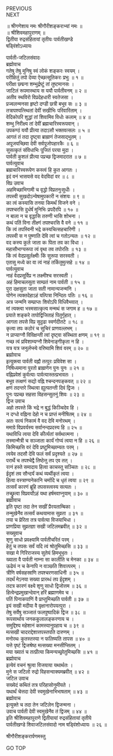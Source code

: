 PREVIOUS  
NEXT  
  
॥ श्रीगणेशाय नमः श्रीगौरीशङ्कराभ्यां नमः ॥  
॥ श्रीशिवमहापुराणम् ॥  
द्वितीया रुद्रसंहितायां तृतीयः पार्वतीखण्डे  
षड्विंशोऽध्यायः  
  
पार्वती-जटिलसंवादः  
ब्रह्मोवाच  
गतेषु तेषु मुनिषु स्वं लोकं शङ्करः स्वयम् ।  
परीक्षितुं तपो देव्या ऐच्छत्सूतिकरः प्रभुः ॥ १ ॥  
परीक्षा छद्मना शम्भुर्द्रष्टुं तां तुष्टमानसः ।  
जाटिलं रूपमास्थाय स ययौ पार्वतीवनम् ॥ २ ॥  
अतीव स्थविरो विप्रदेहधारी स्वतेजसा ।  
प्रज्वलन्मनसा हृष्टो दण्डी छत्री बभूव सः ॥ ३ ॥  
तत्रापश्यत्स्थितां देवीं सखीभिः परिवारिताम् ।  
वेदिकोपरि शुद्धां तां शिवामिव विधोः कलाम् ॥ ४ ॥  
शम्भु निरीक्ष्य तां देवीं ब्रह्मचारिस्वरूपवान् ।  
उपकण्ठं ययौ प्रीत्या तदाऽसौ भक्तवत्सलः ॥ ५ ॥  
आगतं तं तदा दृष्ट्वा ब्राह्मणं तेजसाद्‌भुतम् ।  
अपूजयच्छिवा देवी सर्वपूजोपहारकैः ॥ ६ ॥  
सुसत्कृतं संविधाभिः पूजितं परया मुदा ।  
पार्वती कुशलं प्रीत्या पप्रच्छ द्विजमादरात ॥ ७ ॥  
पार्वत्युवाच  
ब्रह्मचारिस्वरूपेण कस्त्वं हि कुत आगतः ।  
इदं वनं भासयसे वद वेदविदां वर ॥ ८ ॥  
विप्र उवाच  
अहमिच्छाभिगामी च वृद्धो विप्रतनुःसुधीः ।  
तपस्वी सुखदोऽन्येषामुपकारी न संशयः ॥ ९ ॥  
का त्वं कस्यासि तनया किमर्थं विजने वने ।  
तपश्चरसि दुर्धर्षं मुनिभिः प्रपदैरपि ॥ १० ॥  
न बाला न च वृद्धासि तरुणी भासि शोभना ।  
कथं पतिं विना तीक्ष्णं तपश्चरसि वै वने ॥ ११ ॥  
कि त्वं तपस्विनी भद्रे कस्यचित्सहचारिणी ।  
तपस्वी स न पुष्णाति देवि त्वां च गतोऽन्यतः ॥ १२ ॥  
वद कस्य कुले जाता कः पिता तव का विधा ।  
महासौभाग्यरूपा त्वं वृथा तव तपोरतिः ॥ १३ ॥  
किं त्वं वेदप्रसूर्लक्ष्मीः किं सुरूपा सरस्वती ।  
एतासु मध्ये का वा त्वं नाहं तर्कितुमुत्सहे ॥ १४ ॥  
पार्वत्युवाच  
नाहं वेदप्रसूर्विप्र न लक्ष्मीश्च सरस्वती ।  
अहं हिमाचलसुता साम्प्रतं नाम पार्वती ॥ १५ ॥  
पुरा दक्षसुता जाता सती नामान्यजन्मनि ।  
योगेन त्यक्तदेहाऽहं यत्पित्रा निन्दितः पतिः ॥ १६ ॥  
अत्र जन्मनि सम्प्राप्तः शिवोऽपि विधिवैभवात् ।  
मां त्यक्त्वा भस्मसात्कृत्य मन्मथं स जगाम ह ॥ १७ ॥  
प्रयाते शङ्करे तापोद्विजिताहं पितुर्गृहात् ।  
आगता तपसे विप्र सुदृढा स्वर्णदीतटे ॥ १८ ॥  
कृत्वा तपः कठोरं च सुचिरं प्राणवल्लभम् ।  
न प्राप्याग्नौ विविक्षन्ती त्वां दृष्ट्वा संस्थिता क्षणम् ॥ १९ ॥  
गच्छ त्वं प्रविशाम्यग्नौ शिवेनाङ्‌गीकृता न हि ।  
यत्र यत्र जनुर्लप्स्ये वरिष्यामि शिवं वरम् ॥ २० ॥  
ब्रह्मोवाच  
इत्युक्त्वा पार्वती वह्नौ तत्पुरः प्रविवेश सा ।  
निषिध्यमाना पुरतो ब्राह्मणेन पुनः पुनः ॥ २१ ॥  
वह्निप्रवेशं कुर्वत्याः पार्वत्यास्तत्प्रभावतः ।  
बभूव तत्क्षणं सद्यो वह्नि श्चन्दनपङ्‌कवत् ॥ २२ ॥  
क्षणं तदन्तरे स्थित्वा ह्युत्पतन्ती दिवं द्विजः ।  
पुनः पप्रच्छ सहसा विहसन्सुतनुं शिवः ॥ २३ ॥  
द्विज उवाच  
अहो तपस्ते किं भद्रे न बुद्धं किञ्चिदेव हि ।  
न दग्धो वह्निना देहो न च प्राप्तं मनीषितम् ॥ २४ ॥  
अतः सत्यं निकामं वै वद देवि मनोरथम् ।  
ममाग्रे विप्रवर्यस्य सर्वानन्दप्रदस्य हि ॥ २५ ॥  
यथाविधि त्वया देवि कीर्त्यतां सर्वथात्मना ।  
तस्मान्मैत्री च सञ्जाता कार्यं गोप्यं त्वया न हि ॥ २६ ॥  
किमिच्छसि वरं देवि प्रष्टुमिच्छाम्यतः परम् ।  
त्वयेव तदसौ देवि फलं सर्वं प्रदृश्यते ॥ २७ ॥  
परार्थे च तपश्चेद्वै तिष्ठेत्तु तप एव तत् ।  
रत्नं हस्ते समादाय हित्वा काचस्तु सञ्चितः ॥ २८ ॥  
ईदृशं तव सौन्दर्यं कथं व्यर्थीकृतं त्वया ।  
हित्वा वस्त्राण्यनेकानि चर्मादि च धृतं त्वया ॥ २९ ॥  
तत्सर्वं कारणं ब्रूहि तपसस्त्वस्य सत्यतः ।  
तच्छ्रुत्वा विप्रवर्योऽहं यथा हर्षमवाप्नुयाम् ॥ ३० ॥  
ब्रह्मोवाच  
इति पृष्टा तदा तेन सखीं प्रैरयताम्बिका ।  
तन्मुखेनैव तत्सर्वं कथयामास सुव्रता ॥ ३१ ॥  
तया च प्रेरिता तत्र पार्वत्या विजयाभिधा ।  
प्राणप्रिया सुव्रतज्ञा सखी जटिलमब्रवीत् ॥ ३२ ॥  
सख्युवाच  
शृणु साधो प्रवक्ष्यामि पार्वतीचरितं परम् ।  
हेतुं च तपसः सर्वं यदि त्वं श्रोतुमिच्छसि ॥ ३३ ॥  
सखा मे गिरिराजस्य सुतेयं हिमभूभृतः ।  
ख्याता वै पार्वती नाम्ना सा कालीति च मेनका ॥ ३४ ॥  
ऊढेयं न च केनापि न वाञ्छति शिवात्परम् ।  
त्रीणि वर्षसहस्राणि तपश्चरणसाधिनी ॥ ३५ ॥  
तदर्थं मेऽनया सख्या प्रारब्धं तप ईदृशम् ।  
तदत्र कारणं वक्ष्ये शृणु साधो द्विजोत्तम ॥ ३६ ॥  
हित्वेन्द्रप्रमुखान्देवान् हरिं ब्रह्माणमेव च ।  
पतिं पिनाकपाणिं वै प्राप्तुमिच्छति पार्वती ॥ ३७ ॥  
इयं सखी मदीया वै वृक्षानारोपयत्पुरा ।  
तेषु सर्वेषु सञ्जातं फलपुष्पादिकं द्विज ॥ ३८ ॥  
रूपसार्थाय जनककुलालङ्‌करणाय च ।  
समुद्दिश्य महेशानं कामस्यानुग्रहाय च ॥ ३९ ॥  
मत्सखी चादराद्देशात्तपस्तपति दारुणम् ।  
मनोरथः कुतस्तस्या न फलिष्यति तापस ॥ ४० ॥  
यत्ते पृष्टं द्विजश्रेष्ठ मत्सख्या मनसीप्सितम् ।  
मया ख्यातं च तत्प्रीत्या किमन्यच्छ्रोतुमिच्छसि ॥ ४१ ॥  
ब्रह्मोवाच  
इत्येवं वचनं श्रुत्वा विजयाया यथार्थतः ।  
मुने स जटिलो रुद्रो विहसन्वाक्यमब्रवीत् ॥ ४२ ॥  
जटिल उवाच  
सख्येदं कथितं तत्र परिहासोनुमीयते ।  
यथार्थं चेत्तदा देवी स्वमुखेनाभिभाषताम् ॥ ४३ ॥  
ब्रह्मोवाच  
इत्युक्ते च तदा तेन जटिलेन द्विजन्मना ।  
उवाच पार्वती देवी स्वमुखेनैव तं द्विजम् ॥ ४४ ॥  
इति श्रीशिवमहापुराणे द्वितीयायां रुद्रसंहितायां तृतीये  
पार्वतीखण्डे शिवाजटिलसंवादो नाम षड्विंशोध्यायः ॥ २६ ॥  
  
  
श्रीगौरीशङ्करार्पणमस्तु  
  
GO TOP

